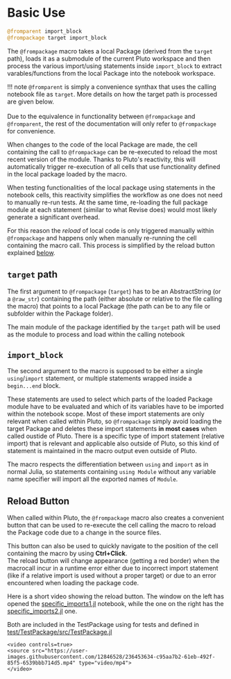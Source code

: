 # Basic Use
```julia
@fromparent import_block
@frompackage target import_block
```

The `@frompackage` macro takes a local Package (derived from the `target` path),
loads it as a submodule of the current Pluto workspace and then process the
various import/using statements inside `import_block` to extract
varables/functions from the local Package into the notebook workspace.

!!! note
    `@fromparent` is simply a convenience synthax that uses the calling notebook file as `target`. More details on how the target path is processed are given below.\
    \
    Due to the equivalence in functionality between `@frompackage` and `@fromparent`, the rest of the documentation will only refer to `@frompackage` for convenience.

When changes to the code of the local Package are made, the cell containing the
call to `@frompackage` can be re-executed to reload the most recent version of
the module. Thanks to Pluto's reactivity, this will automatically trigger
re-execution of all cells that use functionality defined in the local package
loaded by the macro.

When testing functionalities of the local package using statements in the notebook cells, this reactivity simplifies the workflow as one does not need to manually re-run tests. At the same time, re-loading the full package module at each statement (similar to what Revise does) would most likely generate a significant overhead.

For this reason the *reload* of local code is only triggered manually within `@frompackage` and happens only when manually re-running the cell containing the macro call. This process is simplified by the reload button explained [below](#Reload-Button).

## `target` path

The first argument to `@frompackage` (`target`) has to be an AbstractString (or
a `@raw_str`) containing the path (either absolute or relative to the file
calling the macro) that points to a local Package (the path can be to any file
or subfolder within the Package folder).

The main module of the package identified by the `target` path will be used as the module to process and load within the calling notebook

## `import_block`

The second argument to the macro is supposed to be either a single `using`/`import` statement, or multiple statements wrapped inside a `begin...end` block.

These statements are used to select which parts of the loaded Package module have to be evaluated and which of its variables have to be imported within the notebook scope.
Most of these import statements are only relevant when called within Pluto, so
`@frompackage` simply avoid loading the target Package and deletes these import
statements **in most cases** when called oustide of Pluto. There is a specific
type of import statement (relative import) that is relevant and applicable also
outside of Pluto, so this kind of statement is maintained in the macro output
even outside of Pluto.

The macro respects the differentiation between `using` and `import` as in normal
Julia, so statements containing `using Module` without any variable name
specifier will import all the exported names of `Module`.

## Reload Button
When called within Pluto, the `@frompackage` macro also creates a convenient button that can be used to re-execute the cell calling the macro to reload the Package code due to a change in the source files.

This button can also be used to quickly navigate to the position of the cell
containing the macro by using **Ctrl+Click**.\
The reload button will change
appearance (getting a red border) when the macrocall incur in a runtime error either
due to incorrect import statement (like if a relative import is used without
a proper target) or due to an error encountered when loading the package code.

Here is a short video showing the reload button. The window on the left has opened the [specific_imports1.jl](https://github.com/disberd/PlutoDevMacros.jl/blob/8e481f552fdce1562cc9e45970cb11e8b54faa71/test/TestPackage/src/specific_imports1.jl) notebook, while the one on the right has the [specific_imports2.jl](https://github.com/disberd/PlutoDevMacros.jl/blob/8e481f552fdce1562cc9e45970cb11e8b54faa71/test/TestPackage/src/specific_imports2.jl) one. 

Both are included in the TestPackage using for tests and defined in [test/TestPackage/src/TestPackage.jl](https://github.com/disberd/PlutoDevMacros.jl/blob/f7b2bbf3a89ca677ab1765a2d4fcb3a1600d66f6/test/TestPackage/src/TestPackage.jl)

```@raw html
<video controls=true>
<source src="https://user-images.githubusercontent.com/12846528/236453634-c95aa7b2-61eb-492f-85f5-6539bbb714d5.mp4" type="video/mp4">
</video>
```
